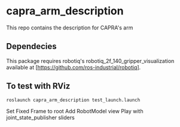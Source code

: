 # capra_arm_description

This repo contains the description for CAPRA's arm

## Dependecies
This package requires robotiq's robotiq_2f_140_gripper_visualization available at [https://github.com/ros-industrial/robotiq].

## To test with RViz
```
roslaunch capra_arm_description test_launch.launch
```
Set Fixed Frame to root
Add RobotModel view
Play with joint_state_publisher sliders
